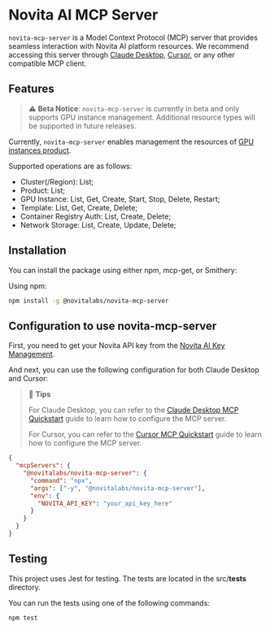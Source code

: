 # Novita AI MCP Server

`novita-mcp-server` is a Model Context Protocol (MCP) server that provides seamless interaction with Novita AI platform resources. We recommend accessing this server through [Claude Desktop](https://claude.ai/download), [Cursor](https://www.cursor.com/), or any other compatible MCP client.

## Features

> ⚠️ **Beta Notice**: `novita-mcp-server` is currently in beta and only supports GPU instance management. Additional resource types will be supported in future releases.

Currently, `novita-mcp-server` enables management the resources of [GPU instances product](https://novita.ai/gpus-console). 

Supported operations are as follows:
- Cluster(/Region): List;
- Product: List;
- GPU Instance: List, Get, Create, Start, Stop, Delete, Restart;
- Template: List, Get, Create, Delete;
- Container Registry Auth: List, Create, Delete;
- Network Storage: List, Create, Update, Delete;

## Installation

You can install the package using either npm, mcp-get, or Smithery:

Using npm:
```bash
npm install -g @novitalabs/novita-mcp-server
```

## Configuration to use novita-mcp-server

First, you need to get your Novita API key from the [Novita AI Key Management](https://novita.ai/settings/key-management).

And next, you can use the following configuration for both Claude Desktop and Cursor:

> 📌 **Tips**
> 
> For Claude Desktop, you can refer to the [Claude Desktop MCP Quickstart](https://modelcontextprotocol.io/quickstart/user) guide to learn how to configure the MCP server.
> 
> For Cursor, you can refer to the [Cursor MCP Quickstart](https://docs.cursor.com/context/model-context-protocol) guide to learn how to configure the MCP server.

```json
{
  "mcpServers": {
    "@novitalabs/novita-mcp-server": {
      "command": "npx",
      "args": ["-y", "@novitalabs/novita-mcp-server"],
      "env": {
        "NOVITA_API_KEY": "your_api_key_here"
      }
    }
  }
}
```

## Testing

This project uses Jest for testing. The tests are located in the src/__tests__ directory.

You can run the tests using one of the following commands:

```bash
npm test
```
